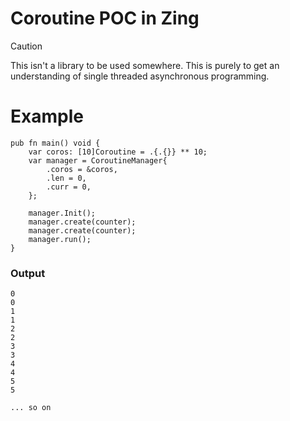 # Coroutine POC in Zing

>[!CAUTION]
> This isn't a library to be used somewhere. This is purely to get an understanding of single threaded asynchronous programming.

# Example

```zig
pub fn main() void {
    var coros: [10]Coroutine = .{.{}} ** 10;
    var manager = CoroutineManager{
        .coros = &coros,
        .len = 0,
        .curr = 0,
    };

    manager.Init();
    manager.create(counter);
    manager.create(counter);
    manager.run();
}
```
### Output
```
0
0
1
1
2
2
3
3
4
4
5
5

... so on
```
